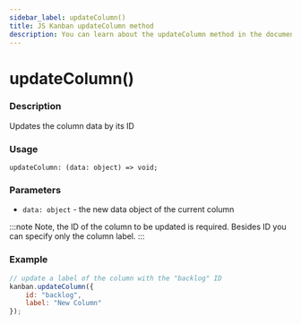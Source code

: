 ```yaml
---
sidebar_label: updateColumn()
title: JS Kanban updateColumn method
description: You can learn about the updateColumn method in the documentation of the JavaScript Kanban library. Browse developer guides and API reference, try out code examples and live demos.
---
```


# updateColumn()

### Description

Updates the column data by its ID

### Usage

`updateColumn: (data: object) => void;`

### Parameters

- `data: object` - the new data object of the current column

:::note
Note, the ID of the column to be updated is required. Besides ID you can specify only the column label.
:::

### Example

```jsx
// update a label of the column with the "backlog" ID
kanban.updateColumn({
	id: "backlog",
	label: "New Column"
});
```
